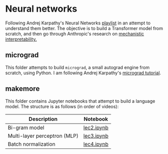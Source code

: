 # Neural networks

Following Andrej Karpathy's Neural Networks [playlist](https://www.youtube.com/playlist?list=PLAqhIrjkxbuWI23v9cThsA9GvCAUhRvKZ) in an attempt to understand them better. The objective is to build a Transformer model from scratch, and then go through Anthropic's research on [mechanistic interpretability.](https://transformer-circuits.pub/2023/monosemantic-features/index.html)

## micrograd

This folder attempts to build `micrograd`, a small autograd engine from scratch, using Python. I am following Andrej Karpathy's [micrograd tutorial](https://www.youtube.com/watch?v=VMj-3S1tku0).

## makemore

This folder contains Jupyter notebooks that attempt to build a language model. The structure is as follows (in order of videos):

| Description                  | Notebook                            |
| ---------------------------- | ----------------------------------- |
| Bi-gram model                | [lec2.ipynb](./makemore/lec2.ipynb) |
| Multi-layer perceptron (MLP) | [lec3.ipynb](./makemore/lec3.ipynb) |
| Batch normalization          | [lec4.ipynb](./makemore/lec4.ipynb) |
